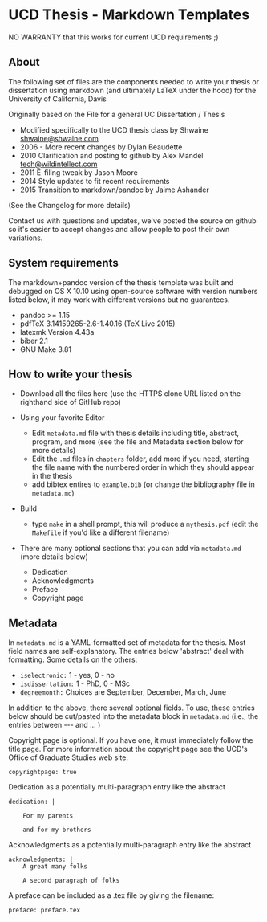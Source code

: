 UCD Thesis - Markdown Templates
=====================

NO WARRANTY that this works for current UCD requirements ;)

About
------------------------
The following set of files are the components needed to write your thesis or dissertation using markdown (and ultimately LaTeX under the hood) for the University of California, Davis

Originally based on the File for a general UC Dissertation / Thesis

- Modified specifically to the UCD thesis class by Shwaine <shwaine@shwaine.com>
- 2006 - More recent changes by Dylan Beaudette
- 2010 Clarification and posting to github by Alex Mandel <tech@wildintellect.com>
- 2011 E-filing tweak by Jason Moore
- 2014 Style updates to fit recent requirements
- 2015 Transition to markdown/pandoc by Jaime Ashander

(See the Changelog for more details)

Contact us with questions and updates, we've posted the source on github so it's easier to accept changes and allow people to post their own variations.

<!--
Preview of the Stock Build
------------------------
[![PDF Status](https://www.sharelatex.com/github/repos/wildintellect/ucdthesis/builds/latest/badge.svg)](https://www.sharelatex.com/github/repos/wildintellect/ucdthesis/builds/latest/output.pdf)

-->

System requirements
-------------------

The markdown+pandoc version of the thesis template was built and debugged on OS
X 10.10 using open-source software with version numbers listed below, it may
work with different versions but no guarantees.

* pandoc >= 1.15
* pdfTeX 3.14159265-2.6-1.40.16 (TeX Live 2015)
* latexmk Version 4.43a
* biber 2.1
* GNU Make 3.81



How to write your thesis
------------------------
 * Download all the files here (use the HTTPS clone URL listed on the righthand side of GitHub repo)
 * Using your favorite Editor
 	* Edit `metadata.md` file with thesis details including title, abstract, program, and more (see the file and Metadata section below for more details)
	* Edit the `.md` files in `chapters` folder, add more if you need, starting the file name with the numbered order in which they should appear in the thesis
	* add bibtex entires to `example.bib` (or change the bibliography file in `metadata.md`)
 * Build
 	* type `make` in a shell prompt, this will produce a `mythesis.pdf` (edit the `Makefile` if you'd like a different filename)

 * There are many optional sections that you can add via `metadata.md` (more details below)
	* Dedication
	* Acknowledgments
	* Preface
	* Copyright page

## Metadata

In `metadata.md` is a YAML-formatted set of metadata for the thesis. Most field names are self-explanatory. The entries below 'abstract' deal with formatting. Some details on the others:

* `iselectronic:` 1 - yes, 0 - no
* `isdissertation:` 1 - PhD, 0 - MSc
* `degreemonth:` Choices are September, December, March, June

In addition to the above, there several optional fields. To use, these entries below  should be cut/pasted into the metadata block in `metadata.md` (i.e., the entries between --- and ... )

Copyright page is optional. If you have one, it
 must immediately follow the title page. For more information about the
 copyright page see the UCD's Office of Graduate Studies web site.

    copyrightpage: true

Dedication as a potentially multi-paragraph entry like the abstract

    dedication: |

        For my parents

        and for my brothers

Acknowledgments as a potentially multi-paragraph entry like the abstract

    acknowledgments: |
        A great many folks

        A second paragraph of folks

A preface can be included as a .tex file by giving the filename:

    preface: preface.tex
